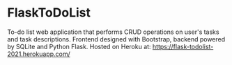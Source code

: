# FlaskToDoList
To-do list web application that performs CRUD operations on user's tasks and task descriptions. Frontend designed with Bootstrap, backend powered by SQLite and Python Flask. Hosted on Heroku at: https://flask-todolist-2021.herokuapp.com/
